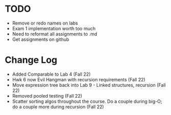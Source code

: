 # TODO
- Remove or redo names on labs
- Exam 1 implementation worth too much
- Need to reformat all assignments to .md
- Get assignments on github

# Change Log
- Added Comparable to Lab 4 (Fall 22)
- Hwk 6 now Evil Hangman with recursion requirements (Fall 22)
- Move expression tree back into Lab 9 - Linked structures, recursion (Fall 22)
- Removed pooled testing (Fall 22)
- Scatter sorting algos throughout the course. Do a couple during big-O; do a couple more during recursion (Fall 22)
